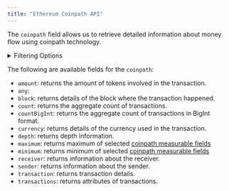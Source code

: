 ```yaml
---
title: "Ethereum Coinpath API"
---
```


<head>
<meta name="title" content="Ethereum Coinpath API"/>

<meta name="description" content="Retrieve detailed money flow information using the coinpath API. Filter by currency, date, sender, receiver, and more. Explore transaction details."/>

<meta name="keywords" content="Ethereum,Blockchain, Crypto transactions, Coinpath, Money flow, Token transactions, Transaction details, Transaction count, Crypto analytics, Crypto data analysis, Ethereum blockchain, Token flow analysis, Ethereum technology,Ethereum development, Ethereum transactions, Cryptocurrency tracking"/>

<meta name="robots" content="index, follow"/>
<meta http-equiv="Content-Type" content="text/html; charset=utf-8"/>
<meta name="language" content="English"/>

<!-- Open Graph / Facebook -->
<meta property="og:type" content="website" />

<meta property="og:title" content="Ethereum Coinpath API" />

<meta property="og:description" content="Retrieve detailed money flow information using the coinpath API. Filter by currency, date, sender, receiver, and more. Explore transaction details."/>

<!-- Twitter -->
<meta property="twitter:card" content="summary_large_image" />

<meta property="twitter:title" content="Ethereum Coinpath API" />

<meta property="twitter:description" content="Retrieve detailed money flow information using the coinpath API. Filter by currency, date, sender, receiver, and more. Explore transaction details." />
</head>

The `coinpath` field allows us to retrieve detailed information about money flow using coinpath technology.

<details>
<summary>Filtering Options</summary>

Coinpath data can be filtered using following arguments:

- `currency`: Filter by the currency involved in the transaction.
- `date`: Filter by the date of the transaction.
- `depth`: Filter by the depth of the transaction.
- `initialAddress`: Filter by the initial address.
- `initialDate`: Filter by the initial date.
- `initialTime`: Filter by the initial time.
- `options`: Filter returned data by ordering, limiting, and constraining it.
- `receiver`: Filter by the receiver's address.
- `sender`: Filter by the sender's address.
- `time`: Filter by the time of the transaction.
  
</details>

The following are available fields for the `coinpath`:

- `amount`: returns the amount of tokens involved in the transaction.
- `any`:
- `block`: returns details of the block where the transaction happened.
- `count`: returns the aggregate count of transactions.
- `countBigInt`: returns the aggregate count of transactions in BigInt format.
- `currency`: returns details of the currency used in the transaction.
- `depth`: returns depth information.
- `maximum`: returns maximum of selected [coinpath measurable fields](/v1/docs/graphql-reference/objects/ethereum-coinpath)
- `minimum`: returns minimum of selected [coinpath measurable fields](/v1/docs/graphql-reference/objects/ethereum-coinpath)
- `receiver`: returns information about the receiver.
- `sender`: returns information about the sender.
- `transaction`:  returns transaction details.
- `transactions`: returns attributes of transactions.